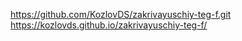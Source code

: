 https://github.com/KozlovDS/zakrivayuschiy-teg-f.git  
https://kozlovds.github.io/zakrivayuschiy-teg-f/
